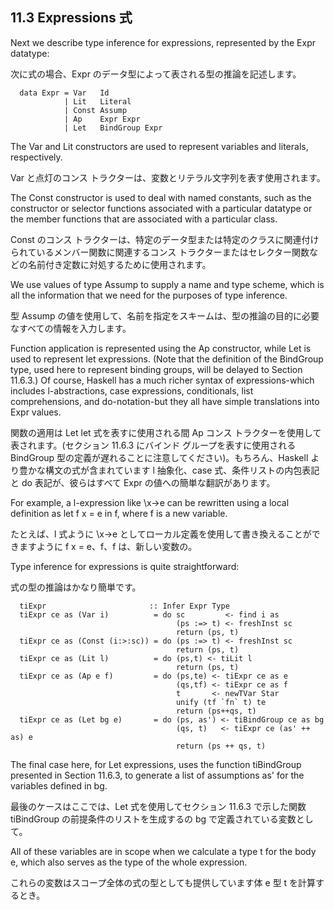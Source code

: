 ## 11.3 Expressions 式

Next we describe type inference for expressions, represented by the Expr datatype:

次に式の場合、Expr のデータ型によって表される型の推論を記述します。

	  data Expr = Var   Id
	            | Lit   Literal
	            | Const Assump
	            | Ap    Expr Expr
	            | Let   BindGroup Expr

The Var and Lit constructors are used to represent variables and literals, respectively.

Var と点灯のコンス トラクターは、変数とリテラル文字列を表す使用されます。

The Const constructor is used to deal with named constants, such as the constructor or selector functions associated with a particular datatype or the member functions that are associated with a particular class.

Const のコンス トラクターは、特定のデータ型または特定のクラスに関連付けられているメンバー関数に関連するコンス トラクターまたはセレクター関数などの名前付き定数に対処するために使用されます。

We use values of type Assump to supply a name and type scheme, which is all the information that we need for the purposes of type inference.

型 Assump の値を使用して、名前を指定をスキームは、型の推論の目的に必要なすべての情報を入力します。

Function application is represented using the Ap constructor, while Let is used to represent let expressions. (Note that the definition of the BindGroup type, used here to represent binding groups, will be delayed to Section 11.6.3.) Of course, Haskell has a much richer syntax of expressions-which includes l-abstractions, case expressions, conditionals, list comprehensions, and do-notation-but they all have simple translations into Expr values.

関数の適用は Let let 式を表すに使用される間 Ap コンス トラクターを使用して表されます。(セクション 11.6.3 にバインド グループを表すに使用される BindGroup 型の定義が遅れることに注意してください)。もちろん、Haskell より豊かな構文の式が含まれています l 抽象化、case 式、条件リストの内包表記と do 表記が、彼らはすべて Expr の値への簡単な翻訳があります。

For example, a l-expression like \x->e can be rewritten using a local definition as let f x = e in f, where f is a new variable.

たとえば、l 式ように \x->e としてローカル定義を使用して書き換えることができますように f x = e、f、f は、新しい変数の。

Type inference for expressions is quite straightforward:

式の型の推論はかなり簡単です。

	  tiExpr                       :: Infer Expr Type
	  tiExpr ce as (Var i)          = do sc         <- find i as
	                                     (ps :=> t) <- freshInst sc
	                                     return (ps, t)
	  tiExpr ce as (Const (i:>:sc)) = do (ps :=> t) <- freshInst sc
	                                     return (ps, t)
	  tiExpr ce as (Lit l)          = do (ps,t) <- tiLit l
	                                     return (ps, t)
	  tiExpr ce as (Ap e f)         = do (ps,te) <- tiExpr ce as e
	                                     (qs,tf) <- tiExpr ce as f
	                                     t       <- newTVar Star
	                                     unify (tf `fn` t) te
	                                     return (ps++qs, t)
	  tiExpr ce as (Let bg e)       = do (ps, as') <- tiBindGroup ce as bg
	                                     (qs, t)   <- tiExpr ce (as' ++ as) e
	                                     return (ps ++ qs, t)

The final case here, for Let expressions, uses the function tiBindGroup presented in Section 11.6.3, to generate a list of assumptions as' for the variables defined in bg.

最後のケースはここでは、Let 式を使用してセクション 11.6.3 で示した関数 tiBindGroup の前提条件のリストを生成するの bg で定義されている変数として。

All of these variables are in scope when we calculate a type t for the body e, which also serves as the type of the whole expression.

これらの変数はスコープ全体の式の型としても提供しています体 e 型 t を計算するとき。



